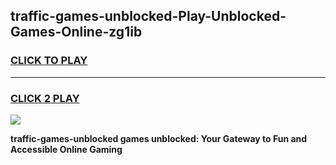 
## traffic-games-unblocked-Play-Unblocked-Games-Online-zg1ib
<h3>
<a href="https://premium76.site?title=traffic-games-unblocked&ref=24A">CLICK TO PLAY</a></h3>
<hr>

<h3>
<a href="https://premium76.site?title=traffic-games-unblocked&ref=24A">CLICK 2 PLAY</a>
  
</h3>

<a href="https://premium76.site?title=traffic-games-unblocked&ref=24A"><img src="https://clearcache.store/games.png"></a>


**traffic-games-unblocked games unblocked: Your Gateway to Fun and Accessible Online Gaming**
